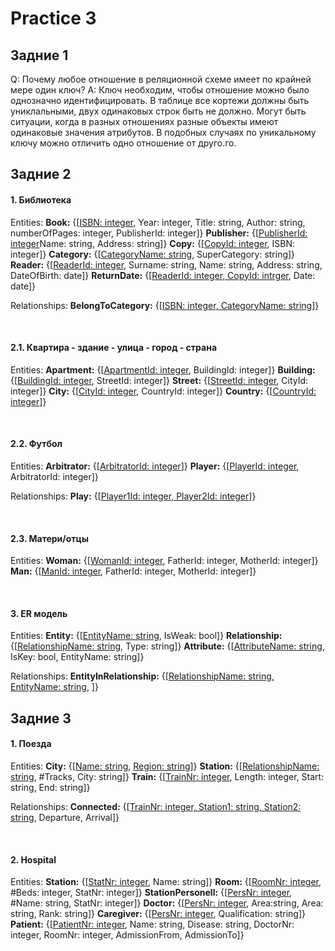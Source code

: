 
# Practice 3

## Задние 1
Q: Почему любое отношение в реляционной схеме имеет по крайней мере один ключ?
A: Ключ необходим, чтобы отношение можно было однозначно идентифицировать. В таблице все кортежи должны быть униклальными, двух одинаковых строк быть не должно. Могут быть ситуации, когда в разных отношениях разные объекты имеют одинаковые значения атрибутов. В подобных случаях по уникальному ключу можно отличить одно отношение от друго.го.

## Задние 2
#### 1.  Библиотека

Entities:
	**Book:** {[<ins>ISBN: integer</ins>,  Year: integer, Title: string, Author: string, numberOfPages: integer, PublisherId: integer]} 
	**Publisher:** {[<ins>PublisherId: integer</ins>Name: string, Address: string]}
	**Copy:** {[<ins>CopyId: integer</ins>, ISBN: integer]}
	**Category:** {[<ins>CategoryName: string</ins>, SuperCategory: string]}
	**Reader:** {[<ins>ReaderId: integer</ins>, Surname: string, Name: string, Address: string, DateOfBirth: date]}
	**ReturnDate:** {[<ins>ReaderId: integer, CopyId: intrger</ins>, Date: date]}

Relationships:
	**BelongToCategory:** {[<ins>ISBN: integer, CategoryName: string</ins>]}

<br/>

#### 2.1. Квартира - здание - улица - город - страна

Entities:
	**Apartment:** {[<ins>ApartmentId: integer</ins>, BuildingId: integer]}
	**Building:** {[<ins>BuildingId: integer</ins>, StreetId: integer]}
	**Street:** {[<ins>StreetId: integer</ins>, CityId: integer]}
	**City:** {[<ins>CityId: integer</ins>, CountryId: integer]}
	**Country:** {[<ins>CountryId: integer</ins>]}

<br/>

#### 2.2. Футбол

Entities:
	**Arbitrator:** {[<ins>ArbitratorId: integer</ins>]}
	**Player:** {[<ins>PlayerId: integer</ins>, ArbitratorId: integer]}

Relationships:
	**Play:** {[<ins>Player1Id: integer, Player2Id: integer</ins>]}

<br/>

#### 2.3. Матери/отцы

Entities:
	**Woman:** {[<ins>WomanId: integer</ins>, FatherId: integer, MotherId: integer]}
	**Man:** {[<ins>ManId: integer</ins>, FatherId: integer, MotherId: integer]}

<br/>

#### 3. ER модель

Entities:
	**Entity:** {[<ins>EntityName: string</ins>, IsWeak: bool]}
	**Relationship:** {[<ins>RelationshipName: string</ins>, Type: string]}
	**Attribute:** {[<ins>AttributeName: string</ins>, IsKey: bool, EntityName: string]}

Relationships:
	**EntityInRelationship:** {[<ins>RelationshipName: string, EntityName: string</ins>, ]}

## Задние 3

#### 1. Поезда

Entities:
	**City:** {[<ins>Name: string</ins>, <ins>Region: string</ins>]}
	**Station:** {[<ins>RelationshipName: string</ins>, #Tracks, City: string]}
	**Train:** {[<ins>TrainNr: integer</ins>, Length: integer, Start: string, End: string]}

Relationships:
	**Connected:** {[<ins>TrainNr: integer, Station1: string, Station2: string</ins>, Departure, Arrival]}

<br/>

#### 2. Hospital

Entities:
	**Station:** {[<ins>StatNr: integer</ins>, Name: string]}
	**Room:** {[<ins>RoomNr: integer</ins>, #Beds: integer, StatNr: integer]}
	**StationPersonell:** {[<ins>PersNr: integer</ins>, #Name: string, StatNr: integer]}
	**Doctor:** {[<ins>PersNr: integer</ins>, Area:string, Area: string, Rank: string]}
	**Caregiver:** {[<ins>PersNr: integer</ins>, Qualification: string]}
	**Patient:** {[<ins>PatientNr: integer</ins>, Name: string, Disease: string, DoctorNr: integer, RoomNr: integer, AdmissionFrom, AdmissionTo]}
